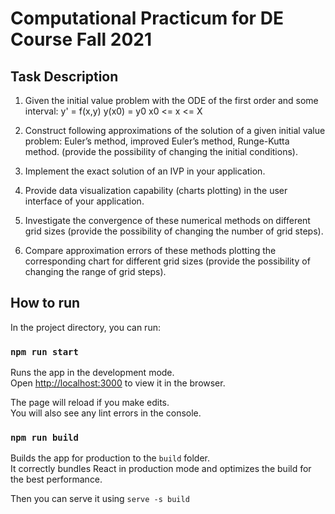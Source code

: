 # Computational Practicum for DE Course Fall 2021

## Task Description

1. Given the initial value problem with the ODE of the first order and some
interval:
    y' = f(x,y)
    y(x0) = y0
    x0 <= x <= X

2. Construct following approximations of the solution
of a given initial value problem: Euler’s method, improved Euler’s method, Runge-Kutta method.
(provide the possibility of changing the initial
conditions).

3. Implement the exact solution of an IVP in your application.

4. Provide data visualization capability (charts plotting) in the user interface of
your application.

5. Investigate the convergence of these numerical methods on different grid
sizes (provide the possibility of changing the number of grid steps).

6. Compare approximation errors of these methods plotting the corresponding
chart for different grid sizes (provide the possibility of changing the range of
grid steps).


## How to run

In the project directory, you can run:

### `npm run start`

Runs the app in the development mode.\
Open [http://localhost:3000](http://localhost:3000) to view it in the browser.

The page will reload if you make edits.\
You will also see any lint errors in the console.

### `npm run build`

Builds the app for production to the `build` folder.\
It correctly bundles React in production mode and optimizes the build for the best performance.

Then you can serve it using `serve -s build`

